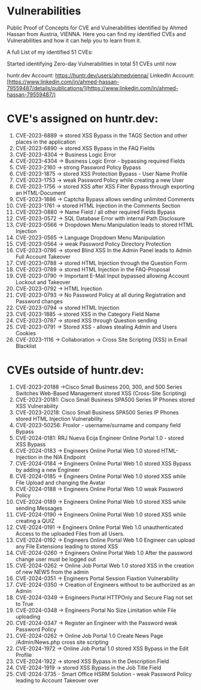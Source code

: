 # Vulnerabilities
Public Proof of Concepts for CVE and Vulnerabilities identified by Ahmed Hassan from Austria, VIENNA. Here you can find my identified CVEs and Vulnerabilities and how it can help you to learn from it. 

A full List of my identified 51 CVEs:

Started identifying Zero-day Vulnerabilities in total 51 CVEs until now

huntr.dev Account: https://huntr.dev/users/ahmedvienna/
LinkedIn Account: [https://www.linkedin.com/in/ahmed-hassan-79559487/details/publications/](https://www.linkedin.com/in/ahmed-hassan-79559487/)

# CVE's assigned on huntr.dev:

1. CVE-2023-6889 -> stored XSS Bypass in the TAGS Section and other places in the application
1. CVE-2023-6890 -> stored XSS Bypass in the FAQ Fields
1. CVE-2023-4304 -> Business Logic Error
1. CVE-2023-4304 -> Business Logic Error - bypassing required Fields
1. CVE-2023-2160 -> strong Password Policy Bypass 
1. CVE-2023-1875 -> stored XSS Protection Bypass - User Name Profile
1. CVE-2023-1753 -> weak Password Policy while creating a new User
1. CVE-2023-1756 -> stored XSS after XSS Filter Bypass through exporting an HTML-Document
1. CVE-2023-1886 -> Captcha Bypass allows sending unlimited Comments 
1. CVE-2023-1761 -> stored HTML Injection in the Comments Section
1. CVE-2023-0880 -> Name Field / all other required Fields Bypass 
1. CVE-2023-0572 -> SQL Database Error with internal Path Disclosure
1. CVE-2023-0566 -> Dropdown Menu Manipulation leads to stored HTML Injection
1. CVE-2023-0565 -> Language Dropdown Menu Manipulation
1. CVE-2023-0564 -> weak Password Policy Directory Protection
1. CVE-2023-0786 -> stored Blind XSS In the Admin Panel leads to Admin Full Account Takeover
1. CVE-2023-0788 -> stored HTML Injection through the Question Form
1. CVE-2023-0789 -> stored HTML Injection in the FAQ-Proposal 
1. CVE-2023-0790 -> Important E-Mail Input bypassed allowing Account Lockout and Takeover
1. CVE-2023-0792 -> HTML Injection
1. CVE-2023-0793 -> No Password Policy at all during Registration and Password changes
1. CVE-2023-0794 -> stored HTML Injection
1. CVE-2023-1885 -> stored XSS in the Category Field Name
1. CVE-2023-0787 -> stored XSS through Question sending
1. CVE-2023-0791 -> Stored XSS - allows stealing Admin and Users Cookies
1. CVE-2023-1116 -> Collaboration -> Cross Site Scripting (XSS) in Email Blacklist

# CVEs outside of huntr.dev:

1. CVE-2023-20188 ->Cisco Small Business 200, 300, and 500 Series Switches Web-Based Management stored XSS (Cross-Site Scripting)
1. CVE-2023-20181: Cisco Small Business SPA500 Series IP Phones stored XSS Vulnerability
1. CVE-2023-20218: Cisco Small Business SPA500 Series IP Phones stored HTML Injection Vulnerability
1. CVE-2023-50256: Froxlor - username/surname and company field Bypass
1. CVE-2024-0181: RRJ Nueva Ecija Engineer Online Portal 1.0 - stored XSS Bypass
1. CVE-2024-0183 -> Engineers Online Portal Web 1.0 stored HTML-Injection in the NIA Endpoint
1. CVE-2024-0184 -> Engineers Online Portal Web 1.0 stored XSS Bypass by adding a new Engineer
1. CVE-2024-0185 -> Engineers Online Portal Web 1.0 stored XSS while File Upload and changing the Avatar
1. CVE-2024-0188 -> Engineers Online Portal Web 1.0 weak Password Policy
1. CVE-2024-0189 -> Engineers Online Portal Web 1.0 stored XSS while sending Messages
1. CVE-2024-0190 -> Engineers Online Portal Web 1.0 stored XSS while creating a QUIZ
1. CVE-2024-0191 -> Engineers Online Portal Web 1.0 unauthenticated Access to the uploaded Files from all Users.
1. CVE-2024-0192 -> Engineers Online Portal Web 1.0 Engineer can upload any File Extensions leading to stored XSS
1. CVE-2024-0260 -> Engineers Online Portal Web 1.0 After the password change user must be logged out
1. CVE-2024-0262 -> Online Job Portal  Web 1.0 stored XSS in the creation of new NEWS from the admin
1. CVE-2024-0351 -> Engineers Portal Session Fiaxtion Vulnerability
1. CVE-2024-0350 -> Creation of Engineers without to be authorized as an Admin
1. CVE-2024-0349 -> Engineers Portal HTTPOnly and Secure Flag not set to True
1. CVE-2024-0348 -> Engineers Portal No Size Limitation while File uploading
1. CVE-2024-0347 -> Register an Engineer with the Password weak Password Policy
1. CVE-2024-0262 -> Online Job Portal 1.0 Create News Page /Admin/News.php cross site scripting
1. CVE-2024-1972 -> Online Job Portal 1.0 stored XSS Bypass in the Edit Profile
1. CVE-2024-1922 -> stored XSS Bypass in the Description Field
1. CVE-2024-1919 -> stored XSS Bypass in the Job Title Field
1. CVE-2024-3735 - Smart Office HSRM Solution - weak Password Policy leading to Account Takeover over
